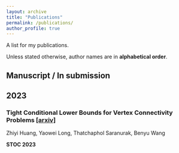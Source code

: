 ```yaml
---
layout: archive
title: "Publications"
permalink: /publications/
author_profile: true
---
```


A list for my publications.

Unless stated otherwise, author names are in **alphabetical order**. 

## Manuscript / In submission

## 2023

### Tight Conditional Lower Bounds for Vertex Connectivity Problems [[arxiv]](https://arxiv.org/abs/2212.00359)

Zhiyi Huang, Yaowei Long, Thatchaphol Saranurak, Benyu Wang

**STOC 2023**

